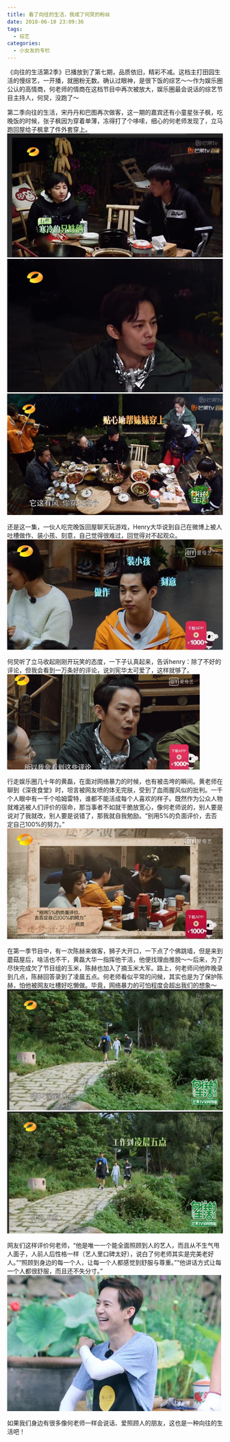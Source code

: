 ```yaml
---
title: 看了向往的生活，我成了何炅的粉丝
date: 2018-06-10 23:09:36
tags:
  - 综艺
categories: 
  - 小女友的专栏
---
```

《向往的生活第2季》已播放到了第七期，品质依旧，精彩不减。这档主打田园生活的慢综艺，一开播，就圈粉无数。确认过眼神，是很下饭的综艺～～作为娱乐圈公认的高情商，何老师的情商在这档节目中再次被放大，娱乐圈最会说话的综艺节目主持人，何炅，没跑了～

第二季向往的生活，宋丹丹和巴图再次做客，这一期的嘉宾还有小童星张子枫，吃晚饭的时候，张子枫因为穿着单薄，冻得打了个哆嗦，细心的何老师发现了，立马跑回屋给子枫拿了件外套穿上。
![《两兄妹觉得很冷](girl2/1.png)
![《暖心何老师发现了](girl2/2.png)
![何老师拿来了外套](girl2/3.png)

还是这一集，一伙人吃完晚饭回屋聊天玩游戏，Henry大华说到自己在微博上被人吐槽做作、装小孩、刻意，自己觉得很难过，回觉得对不起观众。
![大华被网友吐槽](girl2/4.jpg)

何炅听了立马收起刚刚开玩笑的态度，一下子认真起来，告诉henry：除了不好的评论，但我会看到一万条好的评论，说刘宪华太可爱了，这样就够了。
![何老师安慰大华](girl2/5.gif)

行走娱乐圈几十年的黄磊，在面对网络暴力的时候，也有被击垮的瞬间。黄老师在聊到《深夜食堂》时，坦言被网友喷的体无完肤，受到了血雨腥风似的批判。一千个人眼中有一千个哈姆雷特，谁都不能活成每个人喜欢的样子。既然作为公众人物就难逃被人们评价的宿命，那当事者不如就干脆放宽心，像何老师说的，别人要是说对了我就改，别人要是说错了，那我就自我勉励。“别用5%的负面评价，去否定自己100%的努力。”
![何老师经典语录](girl2/6.jpg)

在第一季节目中，有一次陈赫来做客，狮子大开口，一下点了个佛跳墙，但是来到蘑菇屋后，啥活也不干，黄磊大华一指挥他干活，他便找理由推脱～～后来，为了尽快完成欠了节目组的玉米，陈赫也加入了摘玉米大军。路上，何老师问他昨晚录到几点，陈赫回答录到了凌晨五点。何老师看似平常的问候，其实也是为了保护陈赫，怕他被网友吐槽好吃懒做。毕竟，网络暴力的可怕程度会超出我们的想象～
![何老师问陈赫工作到几点](girl2/7.png)
![辛苦的陈赤赤](girl2/8.png)

网友们这样评价何老师，“他是唯一一个能全面照顾到人的艺人，而且从不生气甩人面子，人前人后性格一样（艺人里口碑太好），说白了何老师其实是完美老好人。”“照顾到身边的每一个人，让每一个人都感觉到舒服与尊重。”“他讲话方式让每一个人都很舒服，而且还不失分寸。”
![何三岁](girl2/9.jpg)

如果我们身边有很多像何老师一样会说话、爱照顾人的朋友，这也是一种向往的生活吧！
